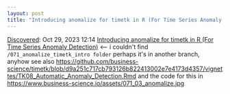 ```yaml
---
layout: post
title: "Introducing anomalize for timetk in R (For Time Series Anomaly Detection)"
---
```

[Discovered](http://rolandtanglao.com/2020/07/29/p1-blogthis-checkvist-list-links-to-blog/): Oct 29, 2023 12:14 [Introducing anomalize for timetk in R (For Time Series Anomaly Detection)](https://www.business-science.io/code-tools/2023/10/29/introducing-anomalize-for-timetk-in-R.html) <-- i couldn't find `/071_anomalize_timetk_intro folder` perhaps it's in another branch, anyhow see also https://github.com/business-science/timetk/blob/d9a251c717cb793126b822413002e7e4173d4357/vignettes/TK08_Automatic_Anomaly_Detection.Rmd and the code for this in https://www.business-science.io/assets/071_03_anomalize.jpg
